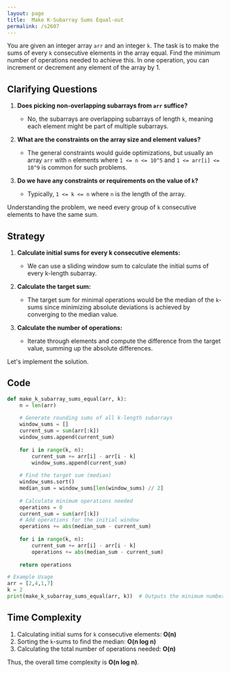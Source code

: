 ```yaml
---
layout: page
title:  Make K-Subarray Sums Equal-out
permalink: /s2607
---
```


You are given an integer array `arr` and an integer `k`. The task is to make the sums of every `k` consecutive elements in the array equal. Find the minimum number of operations needed to achieve this. In one operation, you can increment or decrement any element of the array by 1.

## Clarifying Questions

1. **Does picking non-overlapping subarrays from `arr` suffice?**
   - No, the subarrays are overlapping subarrays of length `k`, meaning each element might be part of multiple subarrays.

2. **What are the constraints on the array size and element values?**
   - The general constraints would guide optimizations, but usually an array `arr` with `n` elements where `1 <= n <= 10^5` and `1 <= arr[i] <= 10^9` is common for such problems.

3. **Do we have any constraints or requirements on the value of `k`?**
   - Typically, `1 <= k <= n` where `n` is the length of the array.
  
Understanding the problem, we need every group of `k` consecutive elements to have the same sum.

## Strategy

1. **Calculate initial sums for every k consecutive elements:**
   - We can use a sliding window sum to calculate the initial sums of every k-length subarray.

2. **Calculate the target sum:**
   - The target sum for minimal operations would be the median of the `k`-sums since minimizing absolute deviations is achieved by converging to the median value.

3. **Calculate the number of operations:**
   - Iterate through elements and compute the difference from the target value, summing up the absolute differences.

Let's implement the solution.

## Code

```python
def make_k_subarray_sums_equal(arr, k):
    n = len(arr)
    
    # Generate rounding sums of all k-length subarrays
    window_sums = []
    current_sum = sum(arr[:k])
    window_sums.append(current_sum)
    
    for i in range(k, n):
        current_sum += arr[i] - arr[i - k]
        window_sums.append(current_sum)
        
    # Find the target sum (median)
    window_sums.sort()
    median_sum = window_sums[len(window_sums) // 2]
    
    # Calculate minimum operations needed
    operations = 0
    current_sum = sum(arr[:k])
    # Add operations for the initial window
    operations += abs(median_sum - current_sum)
    
    for i in range(k, n):
        current_sum += arr[i] - arr[i - k]
        operations += abs(median_sum - current_sum)
    
    return operations

# Example Usage
arr = [2,4,1,7]
k = 2
print(make_k_subarray_sums_equal(arr, k))  # Outputs the minimum number of operations needed
```

## Time Complexity

1. Calculating initial sums for `k` consecutive elements: **O(n)**
2. Sorting the `k`-sums to find the median: **O(n log n)**
3. Calculating the total number of operations needed: **O(n)**

Thus, the overall time complexity is **O(n log n)**.